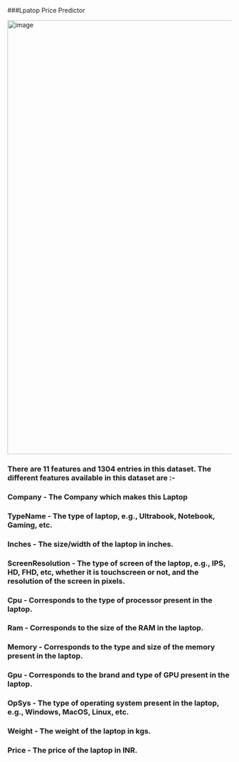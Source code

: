###Lpatop Price Predictor


<img width="1795" height="975" alt="image" src="https://github.com/user-attachments/assets/bca09e46-7ec2-48c1-9ccc-e77b67c20516" />




### There are 11 features and 1304 entries in this dataset. The different features available in this dataset are :-

### Company - The Company which makes this Laptop

### TypeName - The type of laptop, e.g., Ultrabook, Notebook, Gaming, etc.
### Inches  - The size/width of the laptop in inches.

### ScreenResolution - The type of screen of the laptop, e.g., IPS, HD, FHD, etc, whether it is touchscreen or not, and the resolution of the screen in pixels.

### Cpu - Corresponds to the type of processor present in the laptop.

### Ram - Corresponds to the size of the RAM in the laptop.

### Memory - Corresponds to the type and size of the memory present in the laptop.

### Gpu - Corresponds to the brand and type of GPU present in the laptop.

### OpSys - The type of operating system present in the laptop, e.g., Windows, MacOS, Linux, etc.

### Weight - The weight of the laptop in kgs.

### Price - The price of the laptop in INR.
